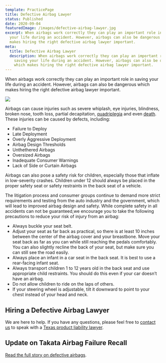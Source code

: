 ```yaml
---
template: PracticePage
title: Defective Airbag Lawyer
status: Published
date: 2020-09-04
featuredImage: /images/defective-airbag-lawyer.jpg
excerpt: When airbags work correctly they can play an important role in saving
  your life during an accident. However, airbags can also be dangerous which
  makes hiring the right defective airbag lawyer important.
meta:
  title: Defective Airbag Lawyer
  description: When airbags work correctly they can play an important role in
    saving your life during an accident. However, airbags can also be dangerous
    which makes hiring the right defective airbag lawyer important.
---
```

<!--StartFragment-->

When airbags work correctly they can play an important role in saving your life during an accident. However, airbags can also be dangerous which makes hiring the right defective airbag lawyer important.

<!--EndFragment-->

![](/images/product-damage.jpg)

<!--StartFragment-->

Airbags can cause injuries such as severe whiplash, eye injuries, blindness, broken nose, tooth loss, partial decapitation, [quadriplegia](/practice-areas/paraplegia-injury-attorney/) and even [death](/practice-areas/wrongful-death-attorney/). These injuries can be caused by defects, including:

* Failure to Deploy
* Late Deployment
* Overly Aggressive Deployment
* Airbag Design Thresholds
* Unthethered Airbags
* Oversized Airbags
* Inadequate Consumer Warnings
* Lack of Side or Curtain Airbags

Airbags can also pose a safety risk for children, especially those that inflate in low-severity crashes. Children under 12 should always be placed in the proper safety seat or safety restraints in the back seat of a vehicle.

The litigation process and consumer groups continue to demand more strict requirements and testing from the auto industry and the government, which will lead to improved airbag design and safety. While complete safety in all accidents can not be guaranteed,we encourage you to take the following precautions to reduce your risk of injury from an airbag:

* Always buckle your seat belt.
* Adjust your seat as far back as practical, so there is at least 10 inches between the center of the airbag cover and your breastbone. Move your seat back as far as you can while still reaching the pedals comfortably. You can also slightly recline the back of your seat, but make sure you can still see the road easily.
* Always place an infant in a car seat in the back seat. It is best to use a rear-facing infant seat.
* Always transport children 1 to 12 years old in the back seat and use appropriate child restraints. You should do this even if your car doesn’t have an airbag.
* Do not allow children to ride on the laps of others.
* If your steering wheel is adjustable, tilt it downward to point to your chest instead of your head and neck.

## Hiring a Defective Airbag Lawyer

We are here to help. If you have any questions, please feel free to [contact us](/contact-us/) to speak with a [Texas product liability lawyer](/practice-areas/product-defect-lawyer/).

## Update on Takata Airbag Failure Recall

[Read the full story on defective airbags](http://kxan.com/2015/05/19/austin-mechanic-one-of-millions-affected-by-air-bag-recall/).

<!--EndFragment-->
